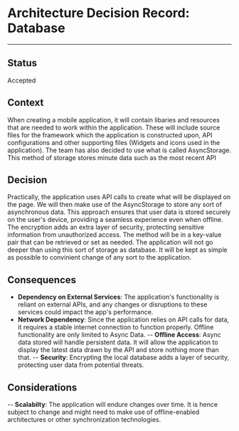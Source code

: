 # Architecture Decision Record: Database
---
## Status
Accepted 
## Context
When creating a mobile application, it will contain libaries and resources that are needed to work within the application. These will include source files for the framework which the application is constructed upon, API configurations and other supporting files (Widgets and icons used in the application). The team has also decided to use what is called AsyncStorage. This method of storage stores minute data such as the most recent API 
## Decision
Practically, the application uses API calls to create what will be displayed on the page. We will then make use of the AsyncStorage to store any sort of asynchronous data. This approach ensures that user data is stored securely on the user's device, providing a seamless experience even when offline. The encryption adds an extra layer of security, protecting sensitive information from unauthorized access. The method will be in a key-value pair that can be retrieved or set as needed. The application will not go deeper than using this sort of storage as database. It will be kept as simple as possible to convinient change of any sort to the application.

## Consequences
- **Dependency on External Services**: The application's functionality is reliant on external APIs, and any changes or disruptions to these services could impact the app's performance.
- **Network Dependency**: Since the application relies on API calls for data, it requires a stable internet connection to function properly. Offline functionality are only limited to Async Data.
-- **Offline Access**: Async data stored will handle persistent data. It will allow the application to display the latest data drawn by the API and store nothing more than that.
-- **Security**: Encrypting the local database adds a layer of security, protecting user data from potential threats.

## Considerations
-- **Scalabilty**: The application will endure changes over time. It is hence subject to change and might need to make use of offline-enabled architectures or other synchronization technologies.
